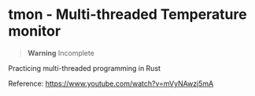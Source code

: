 # tmon - Multi-threaded Temperature monitor

> **Warning**
> Incomplete

Practicing multi-threaded programming in Rust

Reference: https://www.youtube.com/watch?v=mVyNAwzj5mA
